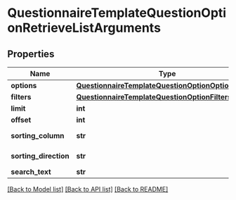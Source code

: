 # QuestionnaireTemplateQuestionOptionRetrieveListArguments

## Properties
Name | Type | Description | Notes
------------ | ------------- | ------------- | -------------
**options** | [**QuestionnaireTemplateQuestionOptionOptionsModel**](QuestionnaireTemplateQuestionOptionOptionsModel.md) |  | [optional] 
**filters** | [**QuestionnaireTemplateQuestionOptionFiltersModel**](QuestionnaireTemplateQuestionOptionFiltersModel.md) |  | [optional] 
**limit** | **int** |  | [optional] 
**offset** | **int** |  | [optional] 
**sorting_column** | **str** | Sorting Column | [optional] 
**sorting_direction** | **str** | Sorting Direction | [optional] 
**search_text** | **str** |  | [optional] 

[[Back to Model list]](../README.md#documentation-for-models) [[Back to API list]](../README.md#documentation-for-api-endpoints) [[Back to README]](../README.md)


